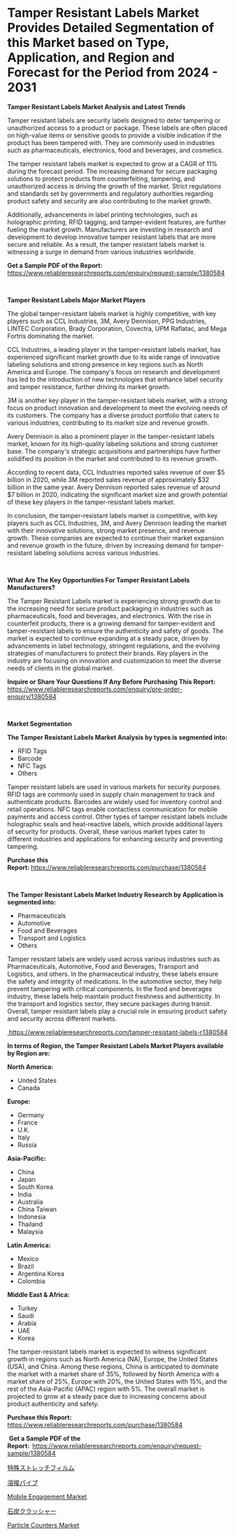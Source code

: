 <p><h1>Tamper Resistant Labels Market Provides Detailed Segmentation of this Market based on Type, Application, and Region and Forecast for the Period from 2024 - 2031</h1></p><p><strong>Tamper Resistant Labels Market Analysis and Latest Trends</strong></p>
<p><p>Tamper resistant labels are security labels designed to deter tampering or unauthorized access to a product or package. These labels are often placed on high-value items or sensitive goods to provide a visible indication if the product has been tampered with. They are commonly used in industries such as pharmaceuticals, electronics, food and beverages, and cosmetics.</p><p>The tamper resistant labels market is expected to grow at a CAGR of 11% during the forecast period. The increasing demand for secure packaging solutions to protect products from counterfeiting, tampering, and unauthorized access is driving the growth of the market. Strict regulations and standards set by governments and regulatory authorities regarding product safety and security are also contributing to the market growth.</p><p>Additionally, advancements in label printing technologies, such as holographic printing, RFID tagging, and tamper-evident features, are further fueling the market growth. Manufacturers are investing in research and development to develop innovative tamper resistant labels that are more secure and reliable. As a result, the tamper resistant labels market is witnessing a surge in demand from various industries worldwide.</p></p>
<p><strong>Get a Sample PDF of the Report:&nbsp;</strong> <a href="https://www.reliableresearchreports.com/enquiry/request-sample/1380584">https://www.reliableresearchreports.com/enquiry/request-sample/1380584</a></p>
<p>&nbsp;</p>
<p><strong>Tamper Resistant Labels Major Market Players</strong></p>
<p><p>The global tamper-resistant labels market is highly competitive, with key players such as CCL Industries, 3M, Avery Dennison, PPG Industries, LINTEC Corporation, Brady Corporation, Covectra, UPM Raflatac, and Mega Fortris dominating the market.</p><p>CCL Industries, a leading player in the tamper-resistant labels market, has experienced significant market growth due to its wide range of innovative labeling solutions and strong presence in key regions such as North America and Europe. The company's focus on research and development has led to the introduction of new technologies that enhance label security and tamper resistance, further driving its market growth.</p><p>3M is another key player in the tamper-resistant labels market, with a strong focus on product innovation and development to meet the evolving needs of its customers. The company has a diverse product portfolio that caters to various industries, contributing to its market size and revenue growth.</p><p>Avery Dennison is also a prominent player in the tamper-resistant labels market, known for its high-quality labeling solutions and strong customer base. The company's strategic acquisitions and partnerships have further solidified its position in the market and contributed to its revenue growth.</p><p>According to recent data, CCL Industries reported sales revenue of over $5 billion in 2020, while 3M reported sales revenue of approximately $32 billion in the same year. Avery Dennison reported sales revenue of around $7 billion in 2020, indicating the significant market size and growth potential of these key players in the tamper-resistant labels market.</p><p>In conclusion, the tamper-resistant labels market is competitive, with key players such as CCL Industries, 3M, and Avery Dennison leading the market with their innovative solutions, strong market presence, and revenue growth. These companies are expected to continue their market expansion and revenue growth in the future, driven by increasing demand for tamper-resistant labeling solutions across various industries.</p></p>
<p>&nbsp;</p>
<p><strong>What Are The Key Opportunities For Tamper Resistant Labels Manufacturers?</strong></p>
<p><p>The Tamper Resistant Labels market is experiencing strong growth due to the increasing need for secure product packaging in industries such as pharmaceuticals, food and beverages, and electronics. With the rise in counterfeit products, there is a growing demand for tamper-evident and tamper-resistant labels to ensure the authenticity and safety of goods. The market is expected to continue expanding at a steady pace, driven by advancements in label technology, stringent regulations, and the evolving strategies of manufacturers to protect their brands. Key players in the industry are focusing on innovation and customization to meet the diverse needs of clients in the global market.</p></p>
<p><strong>Inquire or Share Your Questions If Any Before Purchasing This Report:</strong> <a href="https://www.reliableresearchreports.com/enquiry/pre-order-enquiry/1380584">https://www.reliableresearchreports.com/enquiry/pre-order-enquiry/1380584</a></p>
<p>&nbsp;</p>
<p><strong>Market Segmentation</strong></p>
<p><strong>The Tamper Resistant Labels Market Analysis by types is segmented into:</strong></p>
<p><ul><li>RFID Tags</li><li>Barcode</li><li>NFC Tags</li><li>Others</li></ul></p>
<p><p>Tamper resistant labels are used in various markets for security purposes. RFID tags are commonly used in supply chain management to track and authenticate products. Barcodes are widely used for inventory control and retail operations. NFC tags enable contactless communication for mobile payments and access control. Other types of tamper resistant labels include holographic seals and heat-reactive labels, which provide additional layers of security for products. Overall, these various market types cater to different industries and applications for enhancing security and preventing tampering.</p></p>
<p><strong>Purchase this Report:&nbsp;</strong><a href="https://www.reliableresearchreports.com/purchase/1380584">https://www.reliableresearchreports.com/purchase/1380584</a></p>
<p>&nbsp;</p>
<p><strong>The Tamper Resistant Labels Market Industry Research by Application is segmented into:</strong></p>
<p><ul><li>Pharmaceuticals</li><li>Automotive</li><li>Food and Beverages</li><li>Transport and Logistics</li><li>Others</li></ul></p>
<p><p>Tamper resistant labels are widely used across various industries such as Pharmaceuticals, Automotive, Food and Beverages, Transport and Logistics, and others. In the pharmaceutical industry, these labels ensure the safety and integrity of medications. In the automotive sector, they help prevent tampering with critical components. In the food and beverages industry, these labels help maintain product freshness and authenticity. In the transport and logistics sector, they secure packages during transit. Overall, tamper resistant labels play a crucial role in ensuring product safety and security across different markets.</p></p>
<p><a href="https://www.reliableresearchreports.com/tamper-resistant-labels-r1380584">&nbsp;https://www.reliableresearchreports.com/tamper-resistant-labels-r1380584</a></p>
<p><strong>In terms of Region, the Tamper Resistant Labels Market Players available by Region are:</strong></p>
<p>
    <p> <strong> North America: </strong>
        <ul>
            <li>United States</li>
            <li>Canada</li>
        </ul>
        </p> 
    <p> <strong> Europe: </strong>
        <ul>
            <li>Germany</li>
            <li>France</li>
            <li>U.K.</li>
            <li>Italy</li>
            <li>Russia</li>
        </ul>
        </p> 
    <p> <strong> Asia-Pacific: </strong>
        <ul>
            <li>China</li>
            <li>Japan</li>
            <li>South Korea</li>
            <li>India</li>
            <li>Australia</li>
            <li>China Taiwan</li>
            <li>Indonesia</li>
            <li>Thailand</li>
            <li>Malaysia</li>
        </ul>
        </p> 
    <p> <strong> Latin America: </strong>
        <ul>
            <li>Mexico</li>
            <li>Brazil</li>
            <li>Argentina Korea</li>
            <li>Colombia</li>
        </ul>
        </p> 
    <p> <strong> Middle East & Africa: </strong>
        <ul>
            <li>Turkey</li>
            <li>Saudi</li>
            <li>Arabia</li>
            <li>UAE</li>
            <li>Korea</li>
        </ul>
    </p>
    </p>
<p><p>The tamper-resistant labels market is expected to witness significant growth in regions such as North America (NA), Europe, the United States (USA), and China. Among these regions, China is anticipated to dominate the market with a market share of 35%, followed by North America with a market share of 25%, Europe with 20%, the United States with 15%, and the rest of the Asia-Pacific (APAC) region with 5%. The overall market is projected to grow at a steady pace due to increasing concerns about product authenticity and safety.</p></p>
<p><strong>Purchase this Report: </strong><a href="https://www.reliableresearchreports.com/purchase/1380584">https://www.reliableresearchreports.com/purchase/1380584</a></p>
<p>&nbsp;<strong>Get a Sample PDF of the Report:&nbsp;&nbsp;</strong><a href="https://www.reliableresearchreports.com/enquiry/request-sample/1380584">https://www.reliableresearchreports.com/enquiry/request-sample/1380584</a></p>
<p><strong></strong></p>
<p><p><a href="https://github.com/AriMuller2009/Market-Research-Report-List-1/blob/main/513891657457.md">特殊ストレッチフィルム</a></p><p><a href="https://medium.com/@murraycod1929/%E6%BA%B6%E6%8E%A5%E3%81%95%E3%82%8C%E3%81%9F%E3%83%91%E3%82%A4%E3%83%97%E5%B8%82%E5%A0%B4%E3%81%AE%E8%A6%8F%E6%A8%A1-cagr-%E3%83%88%E3%83%AC%E3%83%B3%E3%83%892024%E5%B9%B4%E3%81%8B%E3%82%892030%E5%B9%B4-e70ac10f1fa1">溶接パイプ</a></p><p><a href="https://medium.com/@arnstrada78546/mobile-engagement-market-exploring-market-share-market-trends-and-future-growth-eca521850343">Mobile Engagement Market</a></p><p><a href="https://medium.com/@nairn_boy/%E7%9F%B3%E7%82%AD%E3%82%AF%E3%83%A9%E3%83%83%E3%82%B7%E3%83%A3%E3%83%BC%E5%B8%82%E5%A0%B4%E3%81%AE%E3%82%B5%E3%82%A4%E3%82%BA%E3%81%AF-%E3%82%B0%E3%83%AD%E3%83%BC%E3%83%90%E3%83%AB%E7%94%A3%E6%A5%AD%E3%81%AB%E3%81%8A%E3%81%91%E3%82%8B%E6%9C%80%E9%81%A9%E3%81%AA%E3%83%9E%E3%83%BC%E3%82%B1%E3%83%86%E3%82%A3%E3%83%B3%E3%82%B0%E3%83%81%E3%83%A3%E3%83%8D%E3%83%AB%E3%82%92%E6%98%8E%E3%82%89%E3%81%8B%E3%81%AB%E3%81%97%E3%81%BE%E3%81%99-f422a2ba51f8">石炭クラッシャー</a></p><p><a href="https://www.linkedin.com/pulse/particle-counters-market-size-reveals-best-marketing-channels-nepxe">Particle Counters Market</a></p></p>